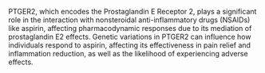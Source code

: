 PTGER2, which encodes the Prostaglandin E Receptor 2, plays a significant role in the interaction with nonsteroidal anti-inflammatory drugs (NSAIDs) like aspirin, affecting pharmacodynamic responses due to its mediation of prostaglandin E2 effects. Genetic variations in PTGER2 can influence how individuals respond to aspirin, affecting its effectiveness in pain relief and inflammation reduction, as well as the likelihood of experiencing adverse effects.